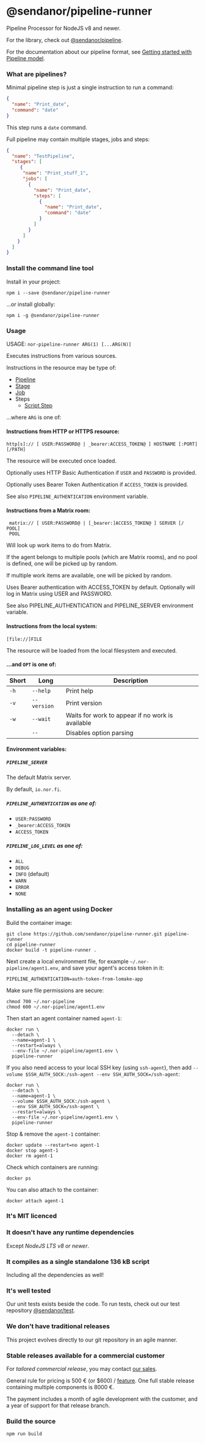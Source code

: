# @sendanor/pipeline-runner

Pipeline Processor for NodeJS v8 and newer.

For the library, check out [@sendanor/pipeline](https://github.com/sendanor/pipeline).

For the documentation about our pipeline format, see [Getting started with Pipeline model](https://www.sendanor.com/pipelines/model/).

### What are pipelines?

Minimal pipeline step is just a single instruction to run a command:

```json
{
  "name": "Print_date",
  "command": "date"
}
```

This step runs a `date` command.

Full pipeline may contain multiple stages, jobs and steps:

```json
{
  "name": "TestPipeline",
  "stages": [
     {
      "name": "Print_stuff_1",
      "jobs": [
        {
          "name": "Print_date",
          "steps": [
            {
              "name": "Print_date",
              "command": "date"
            }
          ]
        }
      ]
    }
  ]
}
```

### Install the command line tool

Install in your project:

`npm i --save @sendanor/pipeline-runner`

...or install globally:

`npm i -g @sendanor/pipeline-runner`

### Usage

USAGE: `nor-pipeline-runner ARG(1) [...ARG(N)]`

Executes instructions from various sources.
  
Instructions in the resource may be type of:

 * [Pipeline](https://github.com/sendanor/test/blob/main/examples/pipeline/pipeline.json)
 * [Stage](https://github.com/sendanor/test/blob/main/examples/pipeline/stage.json)
 * [Job](https://github.com/sendanor/test/blob/main/examples/pipeline/job.json)
 * Steps
   * [Script Step](https://github.com/sendanor/test/blob/main/examples/pipeline/step-script.json)

...where `ARG` is one of:

#### Instructions from HTTP or HTTPS resource:

    http[s]:// [ USER:PASSWORD@ | _bearer:ACCESS_TOKEN@ ] HOSTNAME [:PORT] [/PATH]
    
The resource will be executed once loaded.

Optionally uses HTTP Basic Authentication if `USER` and `PASSWORD` is provided.

Optionally uses Bearer Token Authentication if `ACCESS_TOKEN` is provided.

See also `PIPELINE_AUTHENTICATION` environment variable.

#### Instructions from a Matrix room:

     matrix:// [ USER:PASSWORD@ | [_bearer:]ACCESS_TOKEN@ ] SERVER [/ POOL]
     POOL

Will look up work items to do from Matrix.

If the agent belongs to multiple pools (which are Matrix rooms), and no pool is defined, one
will be picked up by random.

If multiple work items are available, one will be picked by random.

Uses Bearer authentication with ACCESS_TOKEN by default. Optionally will log in Matrix using
USER and PASSWORD.

See also PIPELINE_AUTHENTICATION and PIPELINE_SERVER environment variable.

#### Instructions from the local system:
  
    [file://]FILE
    
The resource will be loaded from the local filesystem and executed.

#### ...and `OPT` is one of:

| Short | Long        | Description                                      |
| ----- | ----------- | ------------------------------------------------ |
| `-h`  | `--help`    | Print help                                       |
| `-v`  | `--version` | Print version                                    |
| `-w`  | `--wait`    | Waits for work to appear if no work is available |
|       | `--`        | Disables option parsing                          |

#### Environment variables:

##### `PIPELINE_SERVER`

The default Matrix server. 

By default, `io.nor.fi`.

##### `PIPELINE_AUTHENTICATION` as one of:

 * `USER:PASSWORD`
 * `_bearer:ACCESS_TOKEN`
 * `ACCESS_TOKEN`

##### `PIPELINE_LOG_LEVEL` as one of:

 * `ALL`
 * `DEBUG`
 * `INFO` (default)
 * `WARN`
 * `ERROR`
 * `NONE`

### Installing as an agent using Docker

Build the container image:

```shell
git clone https://github.com/sendanor/pipeline-runner.git pipeline-runner
cd pipeline-runner
docker build -t pipeline-runner .
```

Next create a local environment file, for example `~/.nor-pipeline/agent1.env`, and save your 
agent's access token in it:

```
PIPELINE_AUTHENTICATION=auth-token-from-lomake-app
```

Make sure file permissions are secure:

```shell
chmod 700 ~/.nor-pipeline
chmod 600 ~/.nor-pipeline/agent1.env
```

Then start an agent container named `agent-1`:

```shell
docker run \
  --detach \
  --name=agent-1 \
  --restart=always \
  --env-file ~/.nor-pipeline/agent1.env \
  pipeline-runner
```

If you also need access to your local SSH key (using `ssh-agent`), then add `--volume $SSH_AUTH_SOCK:/ssh-agent --env SSH_AUTH_SOCK=/ssh-agent`:

```shell
docker run \
  --detach \
  --name=agent-1 \
  --volume $SSH_AUTH_SOCK:/ssh-agent \
  --env SSH_AUTH_SOCK=/ssh-agent \
  --restart=always \
  --env-file ~/.nor-pipeline/agent1.env \
  pipeline-runner
```

Stop & remove the `agent-1` container:

```shell
docker update --restart=no agent-1
docker stop agent-1
docker rm agent-1
```

Check which containers are running: 

```shell
docker ps
```

You can also attach to the container:

```shell
docker attach agent-1
```

### It's MIT licenced

### It doesn't have any runtime dependencies

Except *NodeJS LTS v8 or newer*.

### It compiles as a single standalone 136 kB script

Including all the dependencies as well!

### It's well tested

Our unit tests exists beside the code. To run tests, check out our test repository 
[@sendanor/test](https://github.com/sendanor/test).

### We don't have traditional releases

This project evolves directly to our git repository in an agile manner.

### Stable releases available for a commercial customer

For *tailored commercial release*, you may contact [our sales](mailto:info@sendanor.fi).

General rule for pricing is 500 € (or $600) / [feature](https://github.com/sendanor/pipeline-runner/issues). One 
full stable release containing multiple components is 8000 €.

The payment includes a month of agile development with the customer, and a year of support for that 
release branch.

### Build the source

`npm run build`

